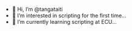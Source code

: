 - 👋 Hi, I’m @tangataiti
- 👀 I’m interested in scripting for the first time...
- 🌱 I’m currently learning scripting at ECU...

<!---
tangataiti/tangataiti is a ✨ special ✨ repository because its `README.md` (this file) appears on your GitHub profile.
You can click the Preview link to take a look at your changes.
--->
